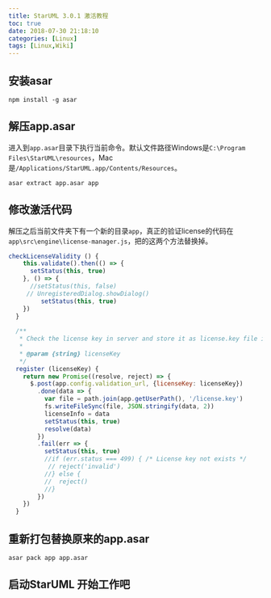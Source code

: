 ```yaml
---
title: StarUML 3.0.1 激活教程
toc: true
date: 2018-07-30 21:18:10
categories: [Linux]
tags: [Linux,Wiki]
---
```


## 安装asar
`npm install -g asar`

## 解压app.asar
进入到`app.asar`目录下执行当前命令。默认文件路径Windows是`C:\Program Files\StarUML\resources`，Mac是`/Applications/StarUML.app/Contents/Resources`。

`asar extract app.asar app`

## 修改激活代码
解压之后当前文件夹下有一个新的目录`app`，真正的验证license的代码在`app\src\engine\license-manager.js`，把的这两个方法替换掉。

```JavaScript
checkLicenseValidity () {
    this.validate().then(() => {
      setStatus(this, true)
    }, () => {
      //setStatus(this, false)
     // UnregisteredDialog.showDialog()
	     setStatus(this, true)
    })
  }
 
  /**
   * Check the license key in server and store it as license.key file in local
   *
   * @param {string} licenseKey
   */
  register (licenseKey) {
    return new Promise((resolve, reject) => {
      $.post(app.config.validation_url, {licenseKey: licenseKey})
        .done(data => {
          var file = path.join(app.getUserPath(), '/license.key')
          fs.writeFileSync(file, JSON.stringify(data, 2))
          licenseInfo = data
          setStatus(this, true)
          resolve(data)
        })
        .fail(err => {
          setStatus(this, true)
          //if (err.status === 499) { /* License key not exists */
           // reject('invalid')
          //} else {
          //  reject()
          //}
        })
    })
  }
  ```

## 重新打包替换原来的app.asar
`asar pack app app.asar`

## 启动StarUML 开始工作吧